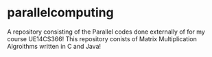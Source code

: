 # parallelcomputing
A repository consisting of the Parallel codes done externally of for my course UE14CS366!
This repository conists of Matrix Multiplication Algroithms written in C and Java!
